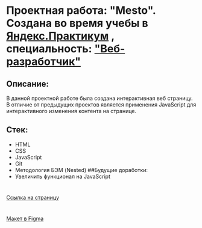 # Проектная работа: "Mesto". Создана во время  учебы в [Яндекс.Практикум](https://practicum.yandex.ru) , специальность: ["Веб-разработчик"](https://practicum.yandex.ru/web/)
## Описание:
В данной проектной работе была создана интерактивная веб страницу. В отличие от предыдущих проектов является применения JavaScript для интерактивного изменения контента на странице.
## Стек:
* HTML
* CSS
* JavaScript
* Git
* Методология БЭМ (Nested)
##Будущие доработки:
* Увеличить функционал на JavaScript
#
[Ссылка на страницу](https://tsinik2508.github.io/mesto/)
#
[Макет в Figma](https://www.figma.com/file/2cn9N9jSkmxD84oJik7xL7/JavaScript.-Sprint-4?node-id=28212%3A212&mode=dev)

